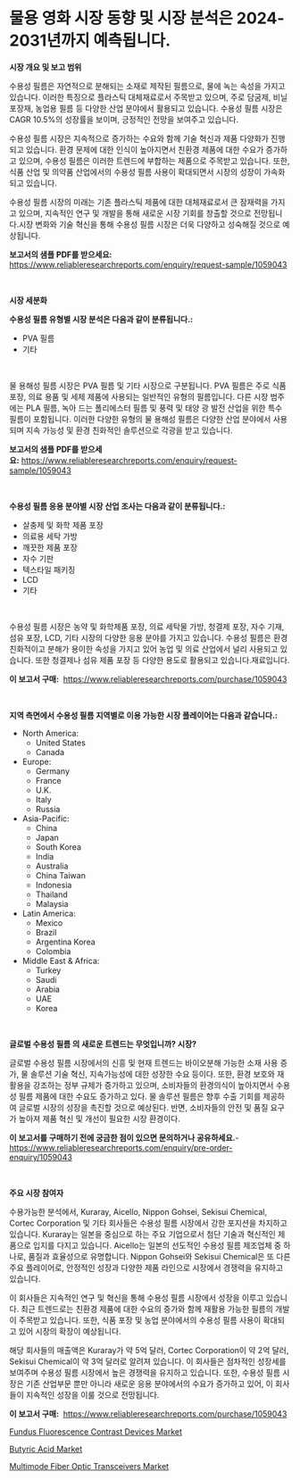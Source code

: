 <p><h1>물용 영화 시장 동향 및 시장 분석은 2024-2031년까지 예측됩니다.</h1></p><p><strong>시장 개요 및 보고 범위</strong></p>
<p><p>수용성 필름은 자연적으로 분해되는 소재로 제작된 필름으로, 물에 녹는 속성을 가지고 있습니다. 이러한 특징으로 플라스틱 대체재료로서 주목받고 있으며, 주로 담굼제, 비닐 포장재, 농업용 필름 등 다양한 산업 분야에서 활용되고 있습니다. 수용성 필름 시장은 CAGR 10.5%의 성장률을 보이며, 긍정적인 전망을 보여주고 있습니다. </p><p>수용성 필름 시장은 지속적으로 증가하는 수요와 함께 기술 혁신과 제품 다양화가 진행되고 있습니다. 환경 문제에 대한 인식이 높아지면서 친환경 제품에 대한 수요가 증가하고 있으며, 수용성 필름은 이러한 트렌드에 부합하는 제품으로 주목받고 있습니다. 또한, 식품 산업 및 의약품 산업에서의 수용성 필름 사용이 확대되면서 시장의 성장이 가속화되고 있습니다.</p><p>수용성 필름 시장의 미래는 기존 플라스틱 제품에 대한 대체재료로서 큰 잠재력을 가지고 있으며, 지속적인 연구 및 개발을 통해 새로운 시장 기회를 창출할 것으로 전망됩니다.시장 변화와 기술 혁신을 통해 수용성 필름 시장은 더욱 다양하고 성숙해질 것으로 예상됩니다.</p></p>
<p><strong>보고서의 샘플 PDF를 받으세요:</strong> <a href="https://www.reliableresearchreports.com/enquiry/request-sample/1059043">https://www.reliableresearchreports.com/enquiry/request-sample/1059043</a></p>
<p>&nbsp;</p>
<p><strong>시장 세분화</strong></p>
<p><strong>수용성 필름 유형별 시장 분석은 다음과 같이 분류됩니다.:</strong></p>
<p><ul><li>PVA 필름</li><li>기타</li></ul></p>
<p>&nbsp;</p>
<p><p>물 용해성 필름 시장은 PVA 필름 및 기타 시장으로 구분됩니다. PVA 필름은 주로 식품 포장, 의료 용품 및 세제 제품에 사용되는 일반적인 유형의 필름입니다. 다른 시장 범주에는 PLA 필름, 녹아 드는 폴리에스터 필름 및 풍력 및 태양 광 발전 산업을 위한 특수 필름이 포함됩니다. 이러한 다양한 유형의 물 용해성 필름은 다양한 산업 분야에서 사용되며 지속 가능성 및 환경 친화적인 솔루션으로 각광을 받고 있습니다.</p></p>
<p><strong>보고서의 샘플 PDF를 받으세요:</strong>&nbsp;<a href="https://www.reliableresearchreports.com/enquiry/request-sample/1059043">https://www.reliableresearchreports.com/enquiry/request-sample/1059043</a></p>
<p>&nbsp;</p>
<p><strong> 수용성 필름 응용 분야별 시장 산업 조사는 다음과 같이 분류됩니다.:</strong></p>
<p><ul><li>살충제 및 화학 제품 포장</li><li>의료용 세탁 가방</li><li>깨끗한 제품 포장</li><li>자수 기판</li><li>텍스타일 패키징</li><li>LCD</li><li>기타</li></ul></p>
<p>&nbsp;</p>
<p><p>수용성 필름 시장은 농약 및 화학제품 포장, 의료 세탁물 가방, 청결제 포장, 자수 기재, 섬유 포장, LCD, 기타 시장의 다양한 응용 분야를 가지고 있습니다. 수용성 필름은 환경 친화적이고 분해가 용이한 속성을 가지고 있어 농업 및 의료 산업에서 널리 사용되고 있습니다. 또한 청결제나 섬유 제품 포장 등 다양한 용도로 활용되고 있습니다.재료입니다.</p></p>
<p><strong>이 보고서 구매:</strong>&nbsp; <a href="https://www.reliableresearchreports.com/purchase/1059043">https://www.reliableresearchreports.com/purchase/1059043</a></p>
<p>&nbsp;</p>
<p><strong>지역 측면에서 수용성 필름 지역별로 이용 가능한 시장 플레이어는 다음과 같습니다.:</strong></p>
<p><ul>
    <li>
        North America:
        <ul>
            <li>United States</li>
            <li>Canada</li>
        </ul>
    </li>
    <li>
        Europe:
        <ul>
            <li>Germany</li>
            <li>France</li>
            <li>U.K.</li>
            <li>Italy</li>
            <li>Russia</li>
        </ul>
    </li>
    <li>
        Asia-Pacific:
        <ul>
            <li>China</li>
            <li>Japan</li>
            <li>South Korea</li>
            <li>India</li>
            <li>Australia</li>
            <li>China Taiwan</li>
            <li>Indonesia</li>
            <li>Thailand</li>
            <li>Malaysia</li>
        </ul>
    </li>
    <li>
        Latin America:
        <ul>
            <li>Mexico</li>
            <li>Brazil</li>
            <li>Argentina Korea</li>
            <li>Colombia</li>
        </ul>
    </li>
    <li>
        Middle East & Africa:
        <ul>
            <li>Turkey</li>
            <li>Saudi</li>
            <li>Arabia</li>
            <li>UAE</li>
            <li>Korea</li>
        </ul>
    </li>
    </ul></p>
<p>&nbsp;</p>
<p><strong>글로벌 수용성 필름 의 새로운 트렌드는 무엇입니까? 시장?</strong></p>
<p><p>글로벌 수용성 필름 시장에서의 신흥 및 현재 트렌드는 바이오분해 가능한 소재 사용 증가, 물 솔루션 기술 혁신, 지속가능성에 대한 성장한 수요 등이다. 또한, 환경 보호와 재활용을 강조하는 정부 규제가 증가하고 있으며, 소비자들의 환경의식이 높아지면서 수용성 필름 제품에 대한 수요도 증가하고 있다. 물 솔루션 필름은 향후 수출 기회를 제공하여 글로벌 시장의 성장을 촉진할 것으로 예상된다. 반면, 소비자들의 안전 및 품질 요구가 높아져 제품 혁신 및 개선이 필요한 시장 환경이다.</p></p>
<p><strong>이 보고서를 구매하기 전에 궁금한 점이 있으면 문의하거나 공유하세요.</strong>- <a href="https://www.reliableresearchreports.com/enquiry/pre-order-enquiry/1059043">https://www.reliableresearchreports.com/enquiry/pre-order-enquiry/1059043</a></p>
<p>&nbsp;</p>
<p><strong>주요 시장 참여자</strong></p>
<p><p>수용가능한 분석에서, Kuraray, Aicello, Nippon Gohsei, Sekisui Chemical, Cortec Corporation 및 기타 회사들은 수용성 필름 시장에서 강한 포지션을 차지하고 있습니다. Kuraray는 일본을 중심으로 하는 주요 기업으로서 첨단 기술과 혁신적인 제품으로 입지를 다지고 있습니다. Aicello는 일본의 선도적인 수용성 필름 제조업체 중 하나로, 품질과 효율성으로 유명합니다. Nippon Gohsei와 Sekisui Chemical은 또 다른 주요 플레이어로, 안정적인 성장과 다양한 제품 라인으로 시장에서 경쟁력을 유지하고 있습니다.</p><p>이 회사들은 지속적인 연구 및 혁신을 통해 수용성 필름 시장에서 성장을 이루고 있습니다. 최근 트렌드로는 친환경 제품에 대한 수요의 증가와 함께 재활용 가능한 필름의 개발이 주목받고 있습니다. 또한, 식품 포장 및 농업 분야에서의 수용성 필름 사용이 확대되고 있어 시장의 확장이 예상됩니다.</p><p>해당 회사들의 매출액은 Kuraray가 약 5억 달러, Cortec Corporation이 약 2억 달러, Sekisui Chemical이 약 3억 달러로 알려져 있습니다. 이 회사들은 점차적인 성장세를 보여주며 수용성 필름 시장에서 높은 경쟁력을 유지하고 있습니다. 또한, 수용성 필름 시장은 기존 산업부문 뿐만 아니라 새로운 응용 분야에서의 수요가 증가하고 있어, 이 회사들이 지속적인 성장을 이룰 것으로 전망됩니다.</p></p>
<p><strong>이 보고서 구매:</strong>&nbsp;&nbsp;<a href="https://www.reliableresearchreports.com/purchase/1059043">https://www.reliableresearchreports.com/purchase/1059043</a></p>
<p><p><a href="https://view.publitas.com/reportprime-1/fundus-fluorescence-contrast-devices-market-size-reflecting-a-forecast-till-2030-market-by-type-by-application-and-by-geography/">Fundus Fluorescence Contrast Devices Market</a></p><p><a href="https://github.com/Glendatilghmankmgz0rbhwpy/Market-Research-Report-List-1/blob/main/butyric-acid-market.md">Butyric Acid Market</a></p><p><a href="https://view.publitas.com/reportprime-1/multimode-fiber-optic-transceivers-market-size-and-examines-its-market-scope-with-a-primary-focus-on-growth-opportunities-and-forecasted-trends-spanning-from-2023-to-2030/">Multimode Fiber Optic Transceivers Market</a></p></p>
